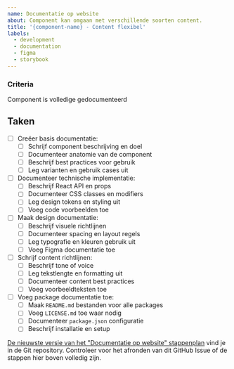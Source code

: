 ```yaml
---
name: Documentatie op website
about: Component kan omgaan met verschillende soorten content.
title: '{component-name} - Content flexibel'
labels:
  - development
  - documentation
  - figma
  - storybook
---
```


### Criteria

Component is volledige gedocumenteerd

## Taken

- [ ] Creëer basis documentatie:
  - [ ] Schrijf component beschrijving en doel
  - [ ] Documenteer anatomie van de component
  - [ ] Beschrijf best practices voor gebruik
  - [ ] Leg varianten en gebruik cases uit
- [ ] Documenteer technische implementatie:
  - [ ] Beschrijf React API en props
  - [ ] Documenteer CSS classes en modifiers
  - [ ] Leg design tokens en styling uit
  - [ ] Voeg code voorbeelden toe
- [ ] Maak design documentatie:
  - [ ] Beschrijf visuele richtlijnen
  - [ ] Documenteer spacing en layout regels
  - [ ] Leg typografie en kleuren gebruik uit
  - [ ] Voeg Figma documentatie toe
- [ ] Schrijf content richtlijnen:
  - [ ] Beschrijf tone of voice
  - [ ] Leg tekstlengte en formatting uit
  - [ ] Documenteer content best practices
  - [ ] Voeg voorbeeldteksten toe
- [ ] Voeg package documentatie toe:
  - [ ] Maak `README.md` bestanden voor alle packages
  - [ ] Voeg `LICENSE.md` toe waar nodig
  - [ ] Documenteer `package.json` configuratie
  - [ ] Beschrijf installatie en setup

[De nieuwste versie van het "Documentatie op website" stappenplan](https://github.com/nl-design-system/candidate/blob/main/.github/ISSUE_TEMPLATE/documentatie-op-website.md) vind je in de Git repository. Controleer voor het afronden van dit GitHub Issue of de stappen hier boven volledig zijn.
